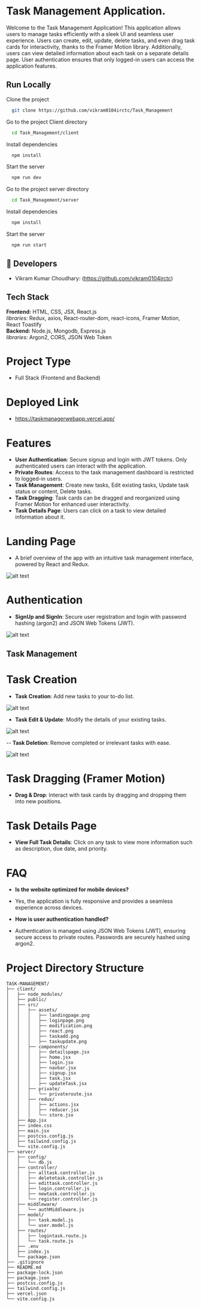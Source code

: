 # Task Management Application.

Welcome to the Task Management Application! This application allows users to manage tasks efficiently with a sleek UI and seamless user experience. Users can create, edit, update, delete tasks, and even drag task cards for interactivity, thanks to the Framer Motion library. Additionally, users can view detailed information about each task on a separate details page. User authentication ensures that only logged-in users can access the application features.

## Run Locally

Clone the project

```bash
  git clone https://github.com/vikram0104irctc/Task_Management
```

Go to the project Client directory

```bash
  cd Task_Management/client
```

Install dependencies

```bash
  npm install
```

Start the server

```bash
  npm run dev
```

Go to the project server directory

```bash
  cd Task_Management/server
```

Install dependencies

```bash
  npm install
```

Start the server

```bash
  npm run start
```

## 🔗 Developers

- Vikram Kumar Choudhary: (https://github.com/vikram0104irctc)

## Tech Stack

**Frontend:** HTML, CSS, JSX, React.js <br/>
_libraries:_ Redux, axios, React-router-dom, react-icons, Framer Motion, React Toastify <br/>
**Backend:** Node.js, Mongodb, Express.js <br/>
_libraries:_ Argon2, CORS, JSON Web Token<br/>

# Project Type

- Full Stack (Frontend and Backend)

# Deployed Link

- https://taskmanagerwebapp.vercel.app/

# Features

- **User Authentication**: Secure signup and login with JWT tokens. Only authenticated users can interact with the application.
- **Private Routes**: Access to the task management dashboard is restricted to logged-in users.
- **Task Management**: Create new tasks, Edit existing tasks, Update task status or content, Delete tasks.
- **Task Dragging**: Task cards can be dragged and reorganized using Framer Motion for enhanced user interactivity.
- **Task Details Page**: Users can click on a task to view detailed information about it.

# Landing Page

- A brief overview of the app with an intuitive task management interface, powered by React and Redux.

![alt text](./client/src/assets/landingpage.png)

# Authentication

- **SignUp and SignIn**: Secure user registration and login with password hashing (argon2) and JSON Web Tokens (JWT).

![alt text](./client/src/assets/loginpage.png)

## Task Management

# Task Creation

- **Task Creation**: Add new tasks to your to-do list.

![alt text](./client/src/assets/taskadd.png)

- **Task Edit & Update**: Modify the details of your existing tasks.

![alt text](./client/src/assets/taskupdate.png)

-- **Task Deletion**: Remove completed or irrelevant tasks with ease.

![alt text](./client/src/assets/modification.png)

# Task Dragging (Framer Motion)

- **Drag & Drop**: Interact with task cards by dragging and dropping them into new positions.

# Task Details Page

- **View Full Task Details**: Click on any task to view more information such as description, due date, and priority.

# FAQ

- **Is the website optimized for mobile devices?**
- Yes, the application is fully responsive and provides a seamless experience across devices.

- **How is user authentication handled?**
- Authentication is managed using JSON Web Tokens (JWT), ensuring secure access to private routes. Passwords are securely hashed using argon2.

# Project Directory Structure

```plaintext
TASK-MANAGEMENT/
├── client/
│   ├── node_modules/
│   ├── public/
│   ├── src/
│   │   ├── assets/
│   │   │   ├── landingpage.png
│   │   │   ├── loginpage.png
│   │   │   ├── modification.png
│   │   │   ├── react.png
│   │   │   ├── taskadd.png
│   │   │   ├── taskupdate.png
│   │   ├── components/
│   │   │   ├── detailspage.jsx
│   │   │   ├── home.jsx
│   │   │   ├── login.jsx
│   │   │   ├── navbar.jsx
│   │   │   ├── signup.jsx
│   │   │   ├── task.jsx
│   │   │   ├── updateTask.jsx
│   │   ├── private/
│   │   │   └── privateroute.jsx
│   │   ├── redux/
│   │   │   ├── actions.jsx
│   │   │   ├── reducer.jsx
│   │   │   └── store.jsx
│   ├── App.jsx
│   ├── index.css
│   ├── main.jsx
│   ├── postcss.config.js
│   ├── tailwind.config.js
│   └── vite.config.js
├── server/
│   ├── config/
│   │   └── db.js
│   ├── controller/
│   │   ├── alltask.controller.js
│   │   ├── deletetask.controller.js
│   │   ├── edittask.controller.js
│   │   ├── login.controller.js
│   │   ├── newtask.controller.js
│   │   └── register.controller.js
│   ├── middleware/
│   │   └── authMiddleware.js
│   ├── model/
│   │   ├── task.model.js
│   │   └── user.model.js
│   ├── routes/
│   │   ├── logintask.route.js
│   │   └── task.route.js
│   ├── .env
│   ├── index.js
│   └── package.json
├── .gitignore
├── README.md
├── package-lock.json
├── package.json
├── postcss.config.js
├── tailwind.config.js
├── vercel.json
└── vite.config.js
```
